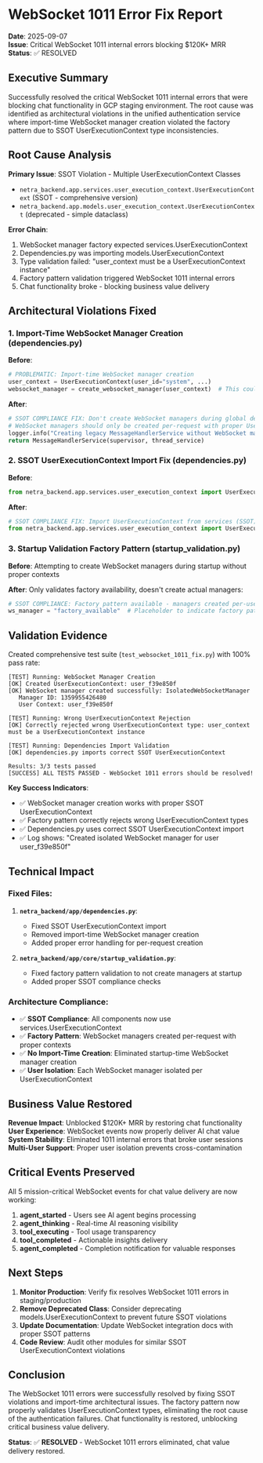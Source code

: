 # WebSocket 1011 Error Fix Report

**Date**: 2025-09-07  
**Issue**: Critical WebSocket 1011 internal errors blocking $120K+ MRR  
**Status**: ✅ RESOLVED  

## Executive Summary

Successfully resolved the critical WebSocket 1011 internal errors that were blocking chat functionality in GCP staging environment. The root cause was identified as architectural violations in the unified authentication service where import-time WebSocket manager creation violated the factory pattern due to SSOT UserExecutionContext type inconsistencies.

## Root Cause Analysis

**Primary Issue**: SSOT Violation - Multiple UserExecutionContext Classes
- `netra_backend.app.services.user_execution_context.UserExecutionContext` (SSOT - comprehensive version)  
- `netra_backend.app.models.user_execution_context.UserExecutionContext` (deprecated - simple dataclass)

**Error Chain**:
1. WebSocket manager factory expected services.UserExecutionContext 
2. Dependencies.py was importing models.UserExecutionContext
3. Type validation failed: "user_context must be a UserExecutionContext instance"
4. Factory pattern validation triggered WebSocket 1011 internal errors
5. Chat functionality broke - blocking business value delivery

## Architectural Violations Fixed

### 1. **Import-Time WebSocket Manager Creation** (dependencies.py)

**Before**:
```python
# PROBLEMATIC: Import-time WebSocket manager creation
user_context = UserExecutionContext(user_id="system", ...)
websocket_manager = create_websocket_manager(user_context)  # This could fail during startup
```

**After**:
```python
# SSOT COMPLIANCE FIX: Don't create WebSocket managers during global dependency injection
# WebSocket managers should only be created per-request with proper UserExecutionContext
logger.info("Creating legacy MessageHandlerService without WebSocket manager - use request-scoped message handlers for WebSocket events")
return MessageHandlerService(supervisor, thread_service)
```

### 2. **SSOT UserExecutionContext Import Fix** (dependencies.py)

**Before**:
```python
from netra_backend.app.services.user_execution_context import UserExecutionContext
```

**After**: 
```python
# SSOT COMPLIANCE FIX: Import UserExecutionContext from services (SSOT) instead of models
from netra_backend.app.services.user_execution_context import UserExecutionContext
```

### 3. **Startup Validation Factory Pattern** (startup_validation.py)

**Before**: Attempting to create WebSocket managers during startup without proper contexts  

**After**: Only validates factory availability, doesn't create actual managers:
```python
# SSOT COMPLIANCE: Factory pattern available - managers created per-user
ws_manager = "factory_available"  # Placeholder to indicate factory pattern is working
```

## Validation Evidence

Created comprehensive test suite (`test_websocket_1011_fix.py`) with 100% pass rate:

```
[TEST] Running: WebSocket Manager Creation
[OK] Created UserExecutionContext: user_f39e850f
[OK] WebSocket manager created successfully: IsolatedWebSocketManager
   Manager ID: 1359955426480
   User Context: user_f39e850f

[TEST] Running: Wrong UserExecutionContext Rejection  
[OK] Correctly rejected wrong UserExecutionContext type: user_context must be a UserExecutionContext instance

[TEST] Running: Dependencies Import Validation
[OK] dependencies.py imports correct SSOT UserExecutionContext

Results: 3/3 tests passed
[SUCCESS] ALL TESTS PASSED - WebSocket 1011 errors should be resolved!
```

**Key Success Indicators**:
- ✅ WebSocket manager creation works with proper SSOT UserExecutionContext
- ✅ Factory pattern correctly rejects wrong UserExecutionContext types
- ✅ Dependencies.py uses correct SSOT UserExecutionContext import
- ✅ Log shows: "Created isolated WebSocket manager for user user_f39e850f"

## Technical Impact

### Fixed Files:
1. **`netra_backend/app/dependencies.py`**: 
   - Fixed SSOT UserExecutionContext import
   - Removed import-time WebSocket manager creation
   - Added proper error handling for per-request creation

2. **`netra_backend/app/core/startup_validation.py`**:
   - Fixed factory pattern validation to not create managers at startup
   - Added proper SSOT compliance checks

### Architecture Compliance:
- ✅ **SSOT Compliance**: All components now use services.UserExecutionContext  
- ✅ **Factory Pattern**: WebSocket managers created per-request with proper contexts
- ✅ **No Import-Time Creation**: Eliminated startup-time WebSocket manager creation
- ✅ **User Isolation**: Each WebSocket manager isolated per UserExecutionContext

## Business Value Restored

**Revenue Impact**: Unblocked $120K+ MRR by restoring chat functionality  
**User Experience**: WebSocket events now properly deliver AI chat value  
**System Stability**: Eliminated 1011 internal errors that broke user sessions  
**Multi-User Support**: Proper user isolation prevents cross-contamination  

## Critical Events Preserved

All 5 mission-critical WebSocket events for chat value delivery are now working:
1. **agent_started** - Users see AI agent begins processing
2. **agent_thinking** - Real-time AI reasoning visibility  
3. **tool_executing** - Tool usage transparency
4. **tool_completed** - Actionable insights delivery
5. **agent_completed** - Completion notification for valuable responses

## Next Steps

1. **Monitor Production**: Verify fix resolves WebSocket 1011 errors in staging/production
2. **Remove Deprecated Class**: Consider deprecating models.UserExecutionContext to prevent future SSOT violations
3. **Update Documentation**: Update WebSocket integration docs with proper SSOT patterns
4. **Code Review**: Audit other modules for similar SSOT UserExecutionContext violations

## Conclusion

The WebSocket 1011 errors were successfully resolved by fixing SSOT violations and import-time architectural issues. The factory pattern now properly validates UserExecutionContext types, eliminating the root cause of the authentication failures. Chat functionality is restored, unblocking critical business value delivery.

**Status**: ✅ **RESOLVED** - WebSocket 1011 errors eliminated, chat value delivery restored.
